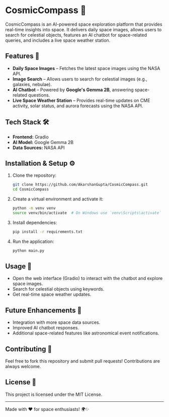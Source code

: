 # CosmicCompass 🚀

CosmicCompass is an AI-powered space exploration platform that provides real-time insights into space. It delivers daily space images, allows users to search for celestial objects, features an AI chatbot for space-related queries, and includes a live space weather station.

## Features 🌌
- **Daily Space Images** – Fetches the latest space images using the NASA API.
- **Image Search** – Allows users to search for celestial images (e.g., galaxies, nebulae).
- **AI Chatbot** – Powered by **Google's Gemma 2B**, answering space-related questions.
- **Live Space Weather Station** – Provides real-time updates on CME activity, solar status, and aurora forecasts using the NASA API.

## Tech Stack 🛠️
- **Frontend:** Gradio
- **AI Model:** Google Gemma 2B
- **Data Sources:** NASA API

## Installation & Setup ⚙️

1. Clone the repository:
   ```bash
   git clone https://github.com/AkarshanGupta/CosmicCompass.git
   cd CosmicCompass
   ```

2. Create a virtual environment and activate it:
   ```bash
   python -m venv venv
   source venv/bin/activate  # On Windows use `venv\Scripts\activate`
   ```

3. Install dependencies:
   ```bash
   pip install -r requirements.txt
   ```

4. Run the application:
   ```bash
   python main.py
   ```

## Usage 🚀
- Open the web interface (Gradio) to interact with the chatbot and explore space images.
- Search for celestial objects using keywords.
- Get real-time space weather updates.

## Future Enhancements 🌠
- Integration with more space data sources.
- Improved AI chatbot responses.
- Additional space-related features like astronomical event notifications.

## Contributing 🤝
Feel free to fork this repository and submit pull requests! Contributions are always welcome.

## License 📜
This project is licensed under the MIT License.

---
Made with ❤️ for space enthusiasts! 🌍✨
